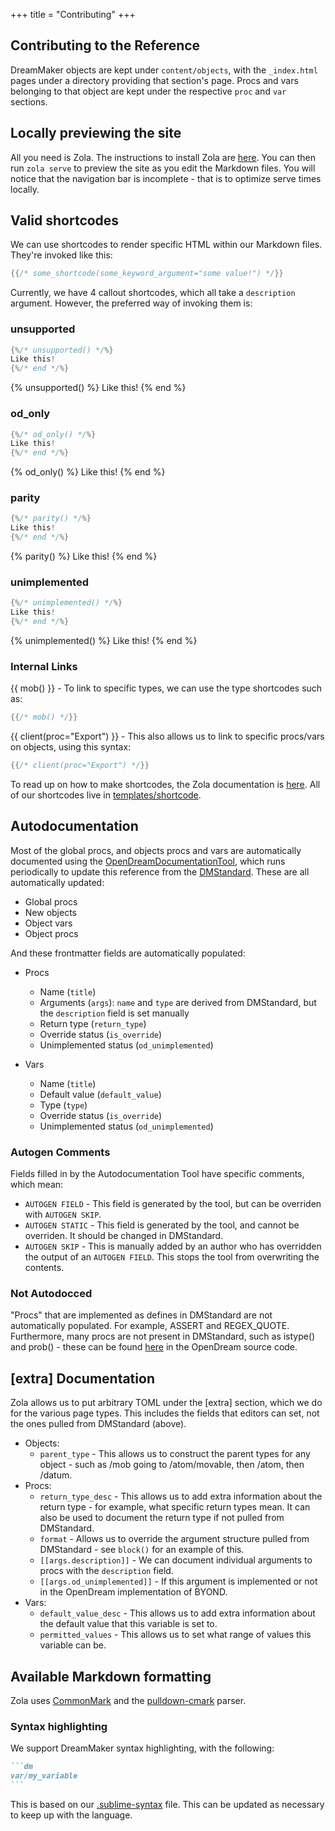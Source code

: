 +++
title = "Contributing"
+++

## Contributing to the Reference

DreamMaker objects are kept under `content/objects`, with the `_index.html` pages under a directory providing that section's page. Procs and vars belonging to that object are kept under the respective `proc` and `var` sections.

## Locally previewing the site

All you need is Zola. The instructions to install Zola are [here](https://www.getzola.org/documentation/getting-started/installation/). You can then run `zola serve` to preview the site as you edit the Markdown files. You will notice that the navigation bar is incomplete - that is to optimize serve times locally.

## Valid shortcodes

We can use shortcodes to render specific HTML within our Markdown files. They're invoked like this:
```go
{{/* some_shortcode(some_keyword_argument="some value!") */}}
```

Currently, we have 4 callout shortcodes, which all take a `description` argument. However, the preferred way of invoking them is:
### unsupported

```go
{%/* unsupported() */%}
Like this!
{%/* end */%}
```
{% unsupported() %}
Like this!
{% end %}

### od_only

```go
{%/* od_only() */%}
Like this!
{%/* end */%}
```
{% od_only() %}
Like this!
{% end %}

### parity

```go
{%/* parity() */%}
Like this!
{%/* end */%}
```
{% parity() %}
Like this!
{% end %}

### unimplemented

```go
{%/* unimplemented() */%}
Like this!
{%/* end */%}
```
{% unimplemented() %}
Like this!
{% end %}

### Internal Links

{{ mob() }} - To link to specific types, we can use the type shortcodes such as:
```go
{{/* mob() */}}
```

{{ client(proc="Export") }} - This also allows us to link to specific procs/vars on objects, using this syntax:
```go
{{/* client(proc="Export") */}}
```

To read up on how to make shortcodes, the Zola documentation is [here](https://www.getzola.org/documentation/content/shortcodes/). All of our shortcodes live in [templates/shortcode](https://github.com/OpenDreamProject/od-dm-reference/tree/main/templates/shortcodes/).

## Autodocumentation

Most of the global procs, and objects procs and vars are automatically documented using the [OpenDreamDocumentationTool](https://github.com/harryob/OpenDream/tree/oddt/OpenDreamDocumentationTool), which runs periodically to update this reference from the [DMStandard](https://github.com/OpenDreamProject/OpenDream/tree/master/DMCompiler/DMStandard). These are all automatically updated:
- Global procs
- New objects
- Object vars
- Object procs

And these frontmatter fields are automatically populated:

- Procs
  - Name (`title`)
  - Arguments (`args`): `name` and `type` are derived from DMStandard, but the `description` field is set manually
  - Return type (`return_type`)
  - Override status (`is_override`)
  - Unimplemented status (`od_unimplemented`)

- Vars
  - Name (`title`)
  - Default value (`default_value`)
  - Type (`type`)
  - Override status (`is_override`)
  - Unimplemented status (`od_unimplemented`)

### Autogen Comments

Fields filled in by the Autodocumentation Tool have specific comments, which mean:
- `AUTOGEN FIELD` - This field is generated by the tool, but can be overriden with `AUTOGEN SKIP`.
- `AUTOGEN STATIC` - This field is generated by the tool, and cannot be overriden. It should be changed in DMStandard.
- `AUTOGEN SKIP` - This is manually added by an author who has overridden the output of an `AUTOGEN FIELD`. This stops the tool from overwriting the contents.

### Not Autodocced

"Procs" that are implemented as defines in DMStandard are not automatically populated. For example, ASSERT and REGEX_QUOTE. Furthermore, many procs are not present in DMStandard, such as istype() and prob() - these can be found [here](https://github.com/OpenDreamProject/OpenDream/blob/master/DMCompiler/Compiler/DM/DMParser.cs#L2460) in the OpenDream source code.

## [extra] Documentation

Zola allows us to put arbitrary TOML under the [extra] section, which we do for the various page types. This includes the fields that editors can set, not the ones pulled from DMStandard (above).

- Objects:
  - `parent_type` - This allows us to construct the parent types for any object - such as /mob going to /atom/movable, then /atom, then /datum.
- Procs:
  - `return_type_desc` - This allows us to add extra information about the return type - for example, what specific return types mean. It can also be used to document the return type if not pulled from DMStandard.
  - `format` - Allows us to override the argument structure pulled from DMStandard - see `block()` for an example of this.
  - `[[args.description]]` - We can document individual arguments to procs with the `description` field.
  - `[[args.od_unimplemented]]` - If this argument is implemented or not in the OpenDream implementation of BYOND.
- Vars:
  - `default_value_desc` - This allows us to add extra information about the default value that this variable is set to.
  - `permitted_values` - This allows us to set what range of values this variable can be.

## Available Markdown formatting

Zola uses [CommonMark](https://commonmark.org/) and the [pulldown-cmark](https://github.com/pulldown-cmark/pulldown-cmark#pulldown-cmark) parser.

### Syntax highlighting

We support DreamMaker syntax highlighting, with the following:

`````md
```dm
var/my_variable
```
`````

This is based on our [.sublime-syntax](https://github.com/OpenDreamProject/od-dm-reference/tree/main/syntaxes/dreammaker.sublime-syntax) file. This can be updated as necessary to keep up with the language.